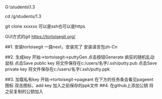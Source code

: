 G:\students\1.3

cd /g/students/1.3

git clone xxxxxx 可以是ssh也可以是https

GUI方式的git
https://tortoisegit.org/

##1. 安装tortoisegit 
 一路next，安装完了
 安装语言包zh-Cn

##2. 生成key
  开始->tortoisegit->puttyGen
  点击按钮Generate
  疯狂的随机乱动鼠标
  点击Save public key 将文件保存在c:/users/名字/.ssh/putty.pub
  点击Save private key 将文件保存在c:/users/名字/.ssh/putty.ppk

##3. 加载私有key
   开始->tortoisegit->pageant
   在下方的任务条会看见pageent图标
   双击图标，add key 加入之前保存的ppk文件
##4. 在github上添加公钥
  将之前复制的公钥加入